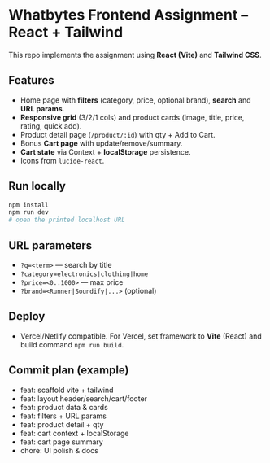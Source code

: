 
# Whatbytes Frontend Assignment – React + Tailwind

This repo implements the assignment using **React (Vite)** and **Tailwind CSS**.

## Features
- Home page with **filters** (category, price, optional brand), **search** and **URL params**.
- **Responsive grid** (3/2/1 cols) and product cards (image, title, price, rating, quick add).
- Product detail page (`/product/:id`) with qty + Add to Cart.
- Bonus **Cart page** with update/remove/summary.
- **Cart state** via Context + **localStorage** persistence.
- Icons from `lucide-react`.

## Run locally
```bash
npm install
npm run dev
# open the printed localhost URL
```

## URL parameters
- `?q=<term>` — search by title
- `?category=electronics|clothing|home`
- `?price=<0..1000>` — max price
- `?brand=<Runner|Soundify|...>` (optional)

## Deploy
- Vercel/Netlify compatible. For Vercel, set framework to **Vite** (React) and build command `npm run build`.

## Commit plan (example)
- feat: scaffold vite + tailwind
- feat: layout header/search/cart/footer
- feat: product data & cards
- feat: filters + URL params
- feat: product detail + qty
- feat: cart context + localStorage
- feat: cart page summary
- chore: UI polish & docs
